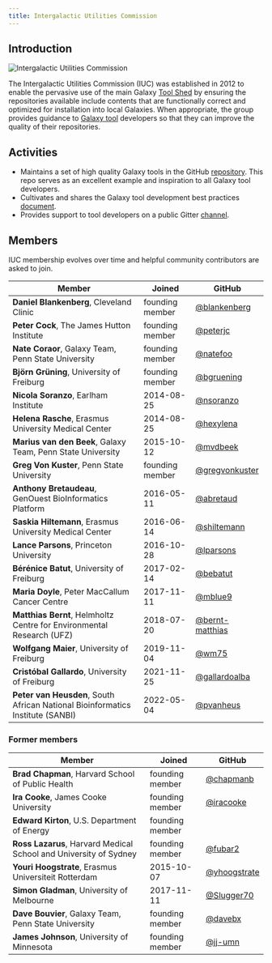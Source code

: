 ```yaml
---
title: Intergalactic Utilities Commission
---
```


## Introduction

<div class="float-right img-sizer" style="width: 250px">

![Intergalactic Utilities Commission](/images/galaxy-logos/iuc-logo-trans.png)

</div>

The Intergalactic Utilities Commission (IUC) was established in 2012 to enable the pervasive use of the main Galaxy [Tool Shed](/toolshed/) by ensuring the repositories available include contents that are functionally correct and optimized for installation into local Galaxies.  When appropriate, the group provides guidance to [Galaxy tool](/tools/) developers so that they can improve the quality of their repositories.

## Activities

* Maintains a set of high quality Galaxy tools in the GitHub [repository](https://github.com/galaxyproject/tools-iuc). This repo serves as an excellent example and inspiration to all Galaxy tool developers.
* Cultivates and shares the Galaxy tool development best practices [document](http://galaxy-iuc-standards.readthedocs.io/).
* Provides support to tool developers on a public Gitter [channel](https://gitter.im/galaxy-iuc/iuc).


## Members

IUC membership evolves over time and helpful community contributors are asked to join.

| Member | Joined | GitHub |
| ------ | ------ | ------ |
**Daniel Blankenberg**, Cleveland Clinic | founding member | [@blankenberg](https://github.com/blankenberg)
**Peter Cock**, The James Hutton Institute | founding member | [@peterjc](https://github.com/peterjc)
**Nate Coraor**, Galaxy Team, Penn State University | founding member | [@natefoo](https://github.com/natefoo)
**Björn Grüning**, University of Freiburg | founding member | [@bgruening](https://github.com/bgruening)
**Nicola Soranzo**, Earlham Institute | 2014-08-25 | [@nsoranzo](https://github.com/nsoranzo)
**Helena Rasche**, Erasmus University Medical Center | 2014-08-25 | [@hexylena](https://github.com/hexylena)
**Marius van den Beek**, Galaxy Team, Penn State University | 2015-10-12 | [@mvdbeek](https://github.com/mvdbeek)
**Greg Von Kuster**, Penn State University | founding member | [@gregvonkuster](https://github.com/gregvonkuster)
**Anthony Bretaudeau**, GenOuest BioInformatics Platform | 2016-05-11 | [@abretaud](https://github.com/abretaud)
**Saskia Hiltemann**, Erasmus University Medical Center | 2016-06-14 | [@shiltemann](https://github.com/shiltemann)
**Lance Parsons**, Princeton University | 2016-10-28 | [@lparsons](https://github.com/lparsons)
**Bérénice Batut**, University of Freiburg | 2017-02-14 | [@bebatut](https://github.com/bebatut)
**Maria Doyle**, Peter MacCallum Cancer Centre | 2017-11-11 | [@mblue9](https://github.com/mblue9)
**Matthias Bernt**, Helmholtz Centre for Environmental Research (UFZ) | 2018-07-20 | [@bernt-matthias](https://github.com/bernt-matthias)
**Wolfgang Maier**, University of Freiburg | 2019-11-04 | [@wm75](https://github.com/wm75)
**Cristóbal Gallardo**, University of Freiburg | 2021-11-25 | [@gallardoalba](https://github.com/gallardoalba)
**Peter van Heusden**, South African National Bioinformatics Institute (SANBI) | 2022-05-04 | [@pvanheus](https://github.com/pvanheus)

### Former members

| Member | Joined | GitHub |
| ------ | ------ | ------ |
| **Brad Chapman**, Harvard School of Public Health | founding member | [@chapmanb](https://github.com/chapmanb) |
| **Ira Cooke**, James Cooke University | founding member | [@iracooke](https://github.com/iracooke) |
| **Edward Kirton**, U.S. Department of Energy | founding member |  |
| **Ross Lazarus**, Harvard Medical School and University of Sydney | founding member | [@fubar2](https://github.com/fubar2) |
| **Youri Hoogstrate**, Erasmus Universiteit Rotterdam | 2015-10-07 | [@yhoogstrate](https://github.com/yhoogstrate) |
| **Simon Gladman**, University of Melbourne | 2017-11-11 | [@Slugger70](https://github.com/slugger70) |
| **Dave Bouvier**, Galaxy Team, Penn State University | founding member | [@davebx](https://github.com/davebx) |
| **James Johnson**, University of Minnesota | founding member | [@jj-umn](https://github.com/jj-umn) |

